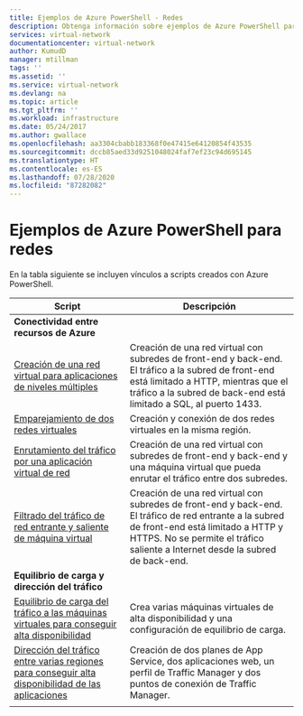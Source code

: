 ```yaml
---
title: Ejemplos de Azure PowerShell - Redes
description: Obtenga información sobre ejemplos de Azure PowerShell para las redes, incluido un ejemplo para crear una red virtual para aplicaciones de niveles múltiples.
services: virtual-network
documentationcenter: virtual-network
author: KumudD
manager: mtillman
tags: ''
ms.assetid: ''
ms.service: virtual-network
ms.devlang: na
ms.topic: article
ms.tgt_pltfrm: ''
ms.workload: infrastructure
ms.date: 05/24/2017
ms.author: gwallace
ms.openlocfilehash: aa3304cbabb183368f0e47415e64120854f43535
ms.sourcegitcommit: dccb85aed33d9251048024faf7ef23c94d695145
ms.translationtype: HT
ms.contentlocale: es-ES
ms.lasthandoff: 07/28/2020
ms.locfileid: "87282082"
---
```

# <a name="azure-powershell-samples-for-networking"></a>Ejemplos de Azure PowerShell para redes

En la tabla siguiente se incluyen vínculos a scripts creados con Azure PowerShell.

| Script | Descripción |
|-|-|
|**Conectividad entre recursos de Azure**||
| [Creación de una red virtual para aplicaciones de niveles múltiples](./scripts/virtual-network-powershell-sample-multi-tier-application.md?toc=%2fazure%2fnetworking%2ftoc.json) | Creación de una red virtual con subredes de front-end y back-end. El tráfico a la subred de front-end está limitado a HTTP, mientras que el tráfico a la subred de back-end está limitado a SQL, al puerto 1433. |
| [Emparejamiento de dos redes virtuales](./scripts/virtual-network-powershell-sample-peer-two-virtual-networks.md?toc=%2fazure%2fnetworking%2ftoc.json) | Creación y conexión de dos redes virtuales en la misma región. |
| [Enrutamiento del tráfico por una aplicación virtual de red](./scripts/virtual-network-powershell-sample-route-traffic-through-nva.md?toc=%2fazure%2fnetworking%2ftoc.json) | Creación de una red virtual con subredes de front-end y back-end y una máquina virtual que pueda enrutar el tráfico entre dos subredes. |
| [Filtrado del tráfico de red entrante y saliente de máquina virtual](./scripts/virtual-network-powershell-filter-network-traffic.md?toc=%2fazure%2fnetworking%2ftoc.json) | Creación de una red virtual con subredes de front-end y back-end. El tráfico de red entrante a la subred de front-end está limitado a HTTP y HTTPS. No se permite el tráfico saliente a Internet desde la subred de back-end. |
|**Equilibrio de carga y dirección del tráfico**||
| [Equilibrio de carga del tráfico a las máquinas virtuales para conseguir alta disponibilidad](./scripts/load-balancer-windows-powershell-sample-nlb.md?toc=%2fazure%2fnetworking%2ftoc.json) | Crea varias máquinas virtuales de alta disponibilidad y una configuración de equilibrio de carga. |
| [Dirección del tráfico entre varias regiones para conseguir alta disponibilidad de las aplicaciones](./scripts/traffic-manager-powershell-websites-high-availability.md?toc=%2fazure%2fnetworking%2ftoc.json) |  Creación de dos planes de App Service, dos aplicaciones web, un perfil de Traffic Manager y dos puntos de conexión de Traffic Manager. |
| | |
